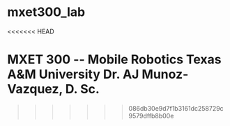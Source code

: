 # mxet300_lab
<<<<<<< HEAD

MXET 300 -- Mobile Robotics
Texas A&M University
Dr. AJ Munoz-Vazquez, D. Sc.
=======
>>>>>>> 086db30e9d7f1b3161dc258729c9579dffb8b00e
